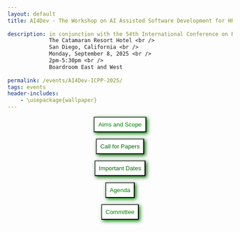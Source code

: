 ```yaml
---
layout: default
title: AI4Dev - The Workshop on AI Assisted Software Development for HPC <br /> 
    
description: in conjunction with the 54th International Conference on Parallel Processing, ICPP 2025 <br />
             The Catamaran Resort Hotel <br />
             San Diego, California <br />
             Monday, September 8, 2025 <br />
             2pm-5:30pm <br />
             Boardroom East and West
             
permalink: /events/AI4Dev-ICPP-2025/
tags: events
header-includes:
    - \usepackage{wallpaper}
---
```


<div id="container">
<center>
<button style="padding: 8px; background-color: white; color: green; box-shadow: 3px 3px 8px" 
  onclick="window.location.href='#aims-and-scope';">Aims and Scope</button>

<button style="padding: 8px; background-color: white; color: darkgreen; box-shadow: 3px 3px 8px"
  onclick="window.location.href='#call-for-papers';">Call for Papers</button>

<button style="padding: 8px; background-color: white; color: darkgreen; box-shadow: 3px 3px 8px"
  onclick="window.location.href='#important-dates';">Important Dates</button>

<button style="padding: 8px; background-color: white; color: green; box-shadow: 3px 3px 8px"
  onclick="window.location.href='#agenda';">Agenda</button>

<button style="padding: 8px; background-color: white; color: green; box-shadow: 3px 3px 8px"
  onclick="window.location.href='#committee';">Committee</button>
  
</center>
</div>

<br>

<html>
 <head>
    <style>
    {
        box-sizing: border-box;
    }
    /* Set additional styling options for the columns*/
    .column {
    float: left;
    width: 50%;
    }

    .row:after {
    content: "";
    display: table;
    clear: both;
    }
    </style>
 </head>
 <body>
    <div class="row">
        <div class="column">
          <img src="../2025-09-08-AI4Dev-files/icpp.png">
          <img src="../2025-09-08-AI4Dev-files/acm.jpg">
        </div>
        <div class="column">
          <img src="../2025-09-08-AI4Dev-files/AI.jpg">
        </div>
    </div>
 </body>
</html>

# Aims and Scope

<p align="justify">
While scientific software is an important component in the pursuit of scientific discovery, software development in high-performance computing (HPC) continues to be challenging. The software development process today combines contributions from domain scientists, applied mathematicians, computer scientists, and involves complex programming models. As a result of these diverse contributions software environments have become significantly complicated and expensive. <br /> 

With this increasing diversity, the complexity of software development increases and it requires a steep learning curve for new developers, resulting in a slower pace of software development. With the continuous integration of scientific applications in complex, deep software stacks (workflows, compilers, runtime libraries, heterogeneous systems) novel techniques and practical tools for assisting the software development in HPC are invaluable. Recent advances in generative AI and large language models, such as GitHub’s Copilot, OpenAI’s GPT, Meta’s Llama, among others, demonstrate already that they can perform important tasks in the HPC and scientific software development, such as verification & validation, generation of optimized code, code translation, porting of applications, etc.  <br /> 

The goal of the AI Assisted Software Development for High-performance Computing (HPC) workshop (AI4Dev) is to create a forum composed of researchers, scientists, application developers, computing centers, and industry staff to discuss ideas on how artificial intelligence can help in the whole process of HPC software development. The workshop will feature contributed papers and invited talks in the area.
</p>

<a href="#top"> &#10558; Back to top</a>


# Call for Papers

The workshop invites submissions of original research papers. Papers should be **no longer than 8 pages (including references)** and must be formatted according to the **[IEEE 2-column conference style](https://www.ieee.org/conferences/publishing/templates.html)**.

Papers should be submitted in PDF format via the [ICPP Linklings submission system](https://ssl.linklings.net/conferences/icpp/?page=Submit&id=AI4DEVAIAssistedSoftwareDevelopmentforHighperformanceComputingSubmission&site=icpp2025).

We expect papers in the following areas (but not limited to):

-	AI and/or Machine Learning (AI/ML) techniques to improve programming productivity
-	Performance analysis driven by AI and ML
-	Debugging and testing driven by AI/ML
-	AI/ML-assisted compiler optimizations and code generation
-	Auto-tuning and performance portability using AI/ML
-	Code synthesis and generation using automated AI/ML techniques
-	AI-assisted code recommendations for code maintainability, performance and correctness
-	IDE extensions using ML for improved programming productivity
-	AI-assisted software building and deployment
-	Mining best programming practices using ML
-	Addressing security, privacy, and licensing concerns using AI/ML for software development

<a href="#top"> &#10558; Back to top</a>

# Important Dates and Times

- Paper Submission Deadline: ~~**June 17, 2025**~~ **June 27, 2025**
- Notification of Acceptance: ~~**July 14, 2025**~~
- Camera-Ready Deadline: ~~**July 25, 2025**~~
- Workshop Date: **September 8, 2025**
- Workshop Time/Location: **2pm to 5:30pm** at **Boardroom East and West**

<a href="#top"> &#10558; Back to top</a>

# Agenda

| Time          | Session                                                                                                                                                             | Presenter                                                                                       |
| ------------- | ------------------------------------------------------------------------------------------------------------------------------------------------------------------- | ----------------------------------------------------------------------------------------------- |
| 2pm-2:10pm    | Welcome from the Organizers                                                                                                                                         | William Godoy (ORNL) and Ignacio Laguna (LLNL)                                                  |
| 2:10pm-3:05pm | *Keynote*: "Lost in Translation: LLMs and Whole-Repository Porting of HPC Codes"                                                                                    | [Abhinav Bhatele](https://www.cs.umd.edu/~bhatele/cv.html), University of Maryland College-Park |
| 3:05pm-3:30pm | *Paper presentation*: "Comprehensive Evaluation of LLMs in HPC Code Performance Optimization" *Cui, Ramesh, Hernandez, Zhou*                                        | Bowen Cui, George Mason University                                                              |
| 3:30pm-4:00pm | **Afternoon Conference Break**                                                                                                                                      |                                                                                                 |
| 4:00pm-4:25pm | *Paper presentation*: "AI Assistants to Enhance and Exploit the PETSc Knowledge Base" *Smith, Zhang, Zhang, McInnes, Keceli, Vasan, Balay, Isaac, Chen, Vishwanath* | Junchao Zhang, Argonne National Laboratory                                                      |
| 4:25pm-5:30pm | *Panel session*: "AI for Development in High-performance Computing"                                                                                                 | Moderators: William Godoy and Ignacio Laguna                                                    |
|               | Sunita Chandrasekaran, University of Delaware                                                                                                                       |                                                                                                 |
|               | Ali Jannesari, Iowa State University                                                                                                                                |                                                                                                 |
|               | Jeffrey Carver, University of Alabama                                                                                                                               |                                                                                                 |
|               | Daniel Nichols, Lawrence Livermore National Laboratory                                                                                                              |                                                                                                 |

# Committee

Chairs:
- [William F Godoy](https://www.ornl.gov/staff-profile/william-f-godoy) Oak Ridge National Laboratory, USA
- [Ignacio Laguna](https://people.llnl.gov/lagunaperalt1) Lawrence Livermore National Laboratory, USA

Technical Committee:

- Rabab Alomairy, Massachusetts Institute of Technology, USA
- Diego Andrade Canosa, University of A Coruna, Spain
- Olivier Aumage, INRIA, France
- Johannes Blaschke, Lawrence Berkeley National Laboratory, USA
- Jeffrey Carver, University of Alabama, USA
- Matthew T Dearing, University of Illinois Chicago, USA
- Simon Garcia De Gonzalo, Sandia National Laboratory, USA
- Giorgis Georgakoudis, Lawrence Livermore National Laboratory, USA
- Yuka Ikarashi, Massachusetts Institute of Technology, USA
- Gokcen Kestor, Barcelona Supercomputing Center, Spain
- Francesca Lucchetti, Northeastern University, USA
- Monil Mohammad Alaul Haque, Oak Ridge National Laboratory, USA
- Daniel Nichols, University of Maryland, USA
- Konstantinos Parasyris, Lawrence Livermore National Laboratory, USA
- Hiroyuki Takizawa, Tohoku University, Japan
- Pedro Valero-Lara, Oak Ridge National Laboratory, USA
- Naifeng Zhang, Carnegie Mellon University, USA
- Keren Zhou, OpenAI/George Mason University, USA
- Yangtian Zi, Northeastern University, USA


<a href="#top"> &#10558; Back to top</a>
